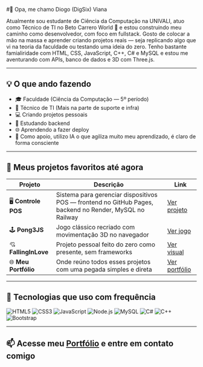 #👋 Opa, me chamo Diogo (DigSix) Viana

Atualmente sou estudante de Ciência da Computação na UNIVALI, atuo como Técnico de TI no Beto Carrero World 🎡 e estou construindo meu caminho como desenvolvedor, com foco em fullstack.
Gosto de colocar a mão na massa e aprender criando projetos reais — seja replicando algo que vi na teoria da faculdade ou testando uma ideia do zero. Tenho bastante famialiridade com HTML, CSS, JavaScript, C++, C# e MySQL e estou me aventurando com APIs, banco de dados e 3D com Three.js.

---

## 💡 O que ando fazendo

- 🎓 Faculdade (Ciência da Computação — 5º período)
- 💼 Técnico de TI (Mais na parte de suporte e infra)
- 💻 Criando projetos pessoais
- 🎯 Estudando backend
- 🌐 Aprendendo a fazer deploy
- 🤖 Como apoio, utilizo IA o que agiliza muito meu aprendizado, é claro de forma consciente

---

## 💼 Meus projetos favoritos até agora

| Projeto | Descrição | Link |
|--------|-----------|------|
| 🖥️ **Controle POS** | Sistema para gerenciar dispositivos POS — frontend no GitHub Pages, backend no Render, MySQL no Railway | [Ver projeto](https://digsix.github.io/frontendControlePOSDevice/) |
| 🕹️ **Pong3JS** | Jogo clássico recriado com movimentação 3D no navegador | [Ver jogo](https://digsix.github.io/Pong3JS/) |
| 💘 **FallingInLove** | Projeto pessoal feito do zero como presente, sem frameworks | [Ver visual](https://digsix.github.io/FallingInLove/) |
| 🌐 **Meu Portfólio** | Onde reúno todos esses projetos com uma pegada simples e direta | [Ver portfólio](https://digsix.github.io/Portifolio/) |

---

## 🧰 Tecnologias que uso com frequência

![HTML5](https://img.shields.io/badge/HTML5-E34F26?style=flat&logo=html5&logoColor=white)
![CSS3](https://img.shields.io/badge/CSS3-1572B6?style=flat&logo=css3&logoColor=white)
![JavaScript](https://img.shields.io/badge/JavaScript-F7DF1E?style=flat&logo=javascript&logoColor=black)
![Node.js](https://img.shields.io/badge/Node.js-339933?style=flat&logo=node.js&logoColor=white)
![MySQL](https://img.shields.io/badge/MySQL-4479A1?style=flat&logo=mysql&logoColor=white)
![C#](https://img.shields.io/badge/CSharp-239120?style=flat&logo=csharp&logoColor=white)
![C++](https://img.shields.io/badge/C++-00599C?style=flat&logo=c%2B%2B&logoColor=white)
![Bootstrap](https://img.shields.io/badge/Bootstrap-7952B3?style=flat&logo=bootstrap&logoColor=white)

---

## 📫 Acesse meu [Portfólio](https://digsix.github.io/Portfolio/) e entre em contato comigo
